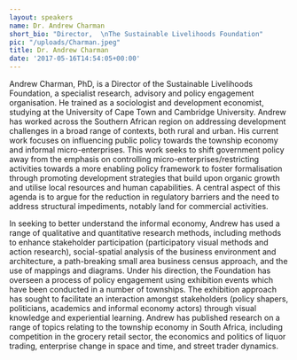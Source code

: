 ```yaml
---
layout: speakers
name: Dr. Andrew Charman
short_bio: "Director,  \nThe Sustainable Livelihoods Foundation"
pic: "/uploads/Charman.jpeg"
title: Dr. Andrew Charman
date: '2017-05-16T14:54:05+00:00'
---
```



Andrew Charman, PhD, is a Director of the Sustainable Livelihoods Foundation, a specialist research, advisory and policy engagement organisation. He trained as a sociologist and development economist, studying at the University of Cape Town and Cambridge University. Andrew has worked across the Southern African region on addressing development challenges in a broad range of contexts, both rural and urban. His current work focuses on influencing public policy towards the township economy and informal micro-enterprises. This work seeks to shift government policy away from the emphasis on controlling micro-enterprises/restricting activities towards a more enabling policy framework to foster formalisation through promoting development strategies that build upon organic growth and utilise local resources and human capabilities. A central aspect of this agenda is to argue for the reduction in regulatory barriers and the need to address structural impediments, notably land for commercial activities.

In seeking to better understand the informal economy, Andrew has used a range of qualitative and quantitative research methods, including methods to enhance stakeholder participation (participatory visual methods and action research), social-spatial analysis of the business environment and architecture, a path-breaking small area business census approach, and the use of mappings and diagrams. Under his direction, the Foundation has overseen a process of policy engagement using exhibition events which have been conducted in a number of townships. The exhibition approach has sought to facilitate an interaction amongst stakeholders (policy shapers, politicians, academics and informal economy actors) through visual knowledge and experiential learning. Andrew has published research on a range of topics relating to the township economy in South Africa, including competition in the grocery retail sector, the economics and politics of liquor trading, enterprise change in space and time, and street trader dynamics.
